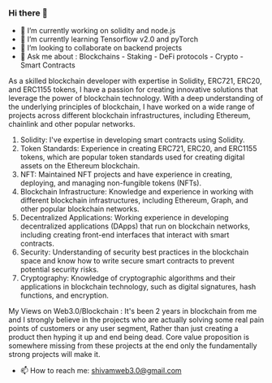 ### Hi there 👋 
- 🔭 I’m currently working on solidity and node.js
- 🌱 I’m currently learning Tensorflow v2.0 and pyTorch
- 👯 I’m looking to collaborate on backend projects
- 💬 Ask me about : Blockchains - Staking - DeFi protocols - Crypto - Smart Contracts

As a skilled blockchain developer with expertise in Solidity, ERC721, ERC20, and ERC1155 tokens, I have a passion for creating innovative solutions that leverage the power of blockchain technology. With a deep understanding of the underlying principles of blockchain, I have worked on a wide range of projects across different blockchain infrastructures, including Ethereum, chainlink and other popular networks.

1) Solidity: I've expertise in developing smart contracts using Solidity.
2) Token Standards: Experience in creating ERC721, ERC20, and ERC1155 tokens, which are popular token standards used for creating digital assets on the Ethereum blockchain.
3) NFT: Maintained NFT projects and have experience in creating, deploying, and managing non-fungible tokens (NFTs).
4) Blockchain Infrastructure: Knowledge and experience in working with different blockchain infrastructures, including Ethereum, Graph, and other popular blockchain networks.
5) Decentralized Applications: Working experience in developing decentralized applications (DApps) that run on blockchain networks, including creating front-end interfaces that interact with smart contracts.
6) Security: Understanding of security best practices in the blockchain space and know how to write secure smart contracts to prevent potential security risks.
7) Cryptography: Knowledge of cryptographic algorithms and their applications in blockchain technology, such as digital signatures, hash functions, and encryption.

My Views on Web3.0/Blockchain : It's been 2 years in blockchain from me and I strongly believe in the projects who are actually solving some real pain points of customers or any user segment, Rather than just creating a product then hyping it up and end being dead. Core value proposition is somewhere missing from these projects at the end only the fundamentally strong projects will make it.

- 📫 How to reach me: shivamweb3.0@gmail.com

<!--
**shivadxt/shivadxt** is a ✨ _special_ ✨ repository because its `README.md` (this file) appears on your GitHub profile.

Here are some ideas to get you started:

